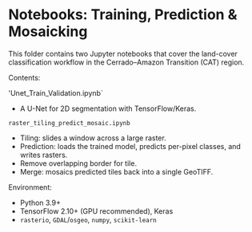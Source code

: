 # Notebooks: Training, Prediction & Mosaicking

This folder contains two Jupyter notebooks that cover the land-cover classification workflow in the Cerrado–Amazon Transition (CAT) region.

Contents:

'Unet_Train_Validation.ipynb`
  - A U-Net for 2D segmentation with TensorFlow/Keras.

`raster_tiling_predict_mosaic.ipynb`
  - Tiling: slides a window across a large raster.
  - Prediction: loads the trained model, predicts per-pixel classes, and writes rasters.
  - Remove overlapping border for tile.
  - Merge: mosaics predicted tiles back into a single GeoTIFF.

Environment:

- Python 3.9+
- TensorFlow 2.10+ (GPU recommended), Keras
- `rasterio`, `GDAL`/`osgeo`, `numpy`, `scikit-learn`
